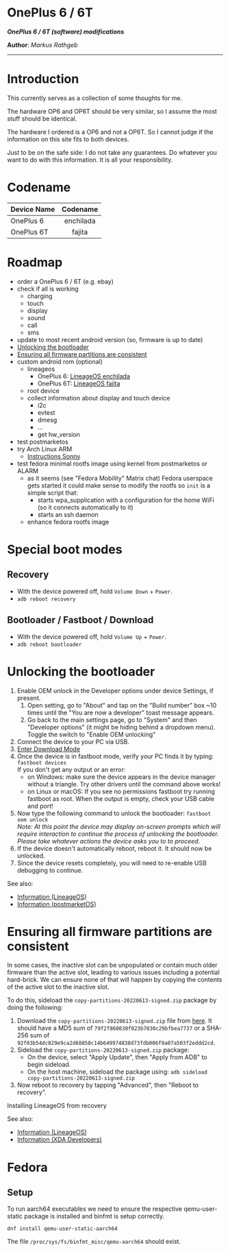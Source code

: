 OnePlus 6 / 6T
===

***OnePlus 6 / 6T (software) modifications***

**Author**: *Markus Rathgeb*

---

# Introduction

This currently serves as a collection of some thoughts for me.

The hardware OP6 and OP6T should be very similar, so I assume the most stuff should be identical.

The hardware I ordered is a OP6 and not a OP6T. So I cannot judge if the information on this site fits to both devices.

Just to be on the safe side: I do not take any guarantees. Do whatever you want to do with this information. It is all your responsibility.

# Codename

| Device Name   | Codename  |
|---------------|:---------:|
| OnePlus 6     | enchilada |
| OnePlus 6T    |  fajita   |

# Roadmap

* order a OnePlus 6 / 6T (e.g. ebay)
* check if all is working
  * charging
  * touch
  * display
  * sound
  * call
  * sms
* update to most recent  android version (so, firmware is up to date)
* [Unlocking the bootloader](#unlocking-the-bootloader)
* [Ensuring all firmware partitions are consistent](#ensuring-all-firmware-partitions-are-consistent)
* custom android rom (optional)
  * lineageos
    * OnePlus 6: [LineageOS enchilada](https://wiki.lineageos.org/devices/enchilada/)
    * OnePlus 6T: [LineageOS fajita](https://wiki.lineageos.org/devices/fajita/)
  * root device
  * collect information about display and touch device
    * i2c
    * evtest
    * dmesg
    * ...
    * get hw_version
* test postmarketos
* try Arch Linux ARM
  * [Instructions Sonny](https://gitlab.gnome.org/sonny/op6/-/blob/main/instructions.txt)
* test fedora minimal rootfs image using kernel from postmarketos or ALARM
  * as it seems (see "Fedora Mobility" Matrix chat) Fedora userspace gets started it could make sense to modify the rootfs so `init` is a simple script that:
    * starts wpa_supplication with a configuration for the home WiFi (so it connects automatically to it)
    * starts an ssh daemon
  * enhance fedora rootfs image

# Special boot modes

## Recovery

* With the device powered off, hold `Volume Down` + `Power`.
* `adb reboot recovery`

## Bootloader / Fastboot / Download

* With the device powered off, hold `Volume Up` + `Power`.
* `adb reboot bootloader`

# Unlocking the bootloader

1. Enable OEM unlock in the Developer options under device Settings, if present.
    1. Open setting, go to "About" and tap on the "Build number" box ~10 times until the "You are now a developer" toast message appears.
    2. Go back to the main settings page, go to "System" and then "Developer options" (it might be hiding behind a dropdown menu). Toggle the switch to "Enable OEM unlocking"
2. Connect the device to your PC via USB.
3. [Enter Download Mode](#bootloader--fastboot--download)
4. Once the device is in fastboot mode, verify your PC finds it by typing: `fastboot devices`
<br/>If you don't get any output or an error:
    * on Windows: make sure the device appears in the device manager without a triangle. Try other drivers until the command above works!
    * on Linux or macOS: If you see no permissions fastboot try running fastboot as root. When the output is empty, check your USB cable and port!
5. Now type the following command to unlock the bootloader: `fastboot oem unlock`
<br>*Note: At this point the device may display on-screen prompts which will require interaction to continue the process of unlocking the bootloader. Please take whatever actions the device asks you to to proceed.*
6. If the device doesn't automatically reboot, reboot it. It should now be unlocked.
7. Since the device resets completely, you will need to re-enable USB debugging to continue.

See also:

* [Information (LineageOS)](https://wiki.lineageos.org/devices/enchilada/install#unlocking-the-bootloader)
* [Information (postmarketOS)](https://wiki.postmarketos.org/wiki/OnePlus_6_(oneplus-enchilada)#Unlock_the_bootloader)

# Ensuring all firmware partitions are consistent

In some cases, the inactive slot can be unpopulated or contain much older firmware than the active slot, leading to various issues including a potential hard-brick. We can ensure none of that will happen by copying the contents of the active slot to the inactive slot.

To do this, sideload the `copy-partitions-20220613-signed.zip` package by doing the following:

1. Download the `copy-partitions-20220613-signed.zip` file from [here](https://mirrorbits.lineageos.org/tools/copy-partitions-20220613-signed.zip). It should have a MD5 sum of `79f2f860830f023b7030c29bfbea7737` or a SHA-256 sum of `92f03b54dc029e9ca2d68858c14b649974838d73fdb006f9a07a503f2eddd2cd`.
2. Sideload the `copy-partitions-20220613-signed.zip` package:
    * On the device, select "Apply Update", then "Apply from ADB" to begin sideload.
    * On the host machine, sideload the package using: `adb sideload copy-partitions-20220613-signed.zip`
3. Now reboot to recovery by tapping "Advanced", then "Reboot to recovery".

Installing LineageOS from recovery

See also:

* [Information (LineageOS)](https://wiki.lineageos.org/devices/enchilada/install#ensuring-all-firmware-partitions-are-consistent)
* [Information (XDA Developers)](https://forum.xda-developers.com/t/rom-13-lineageos-20-0-unofficial-oneplus-6-6t-gapps-ota-updates-safetynet-twrp.4494053/)

# Fedora

## Setup

To run aarch64 executables we need to ensure the respective qemu-user-static package is installed and binfmt is setup correctly.

```
dnf install qemu-user-static-aarch64
```

The file `/proc/sys/fs/binfmt_misc/qemu-aarch64` should exist.
